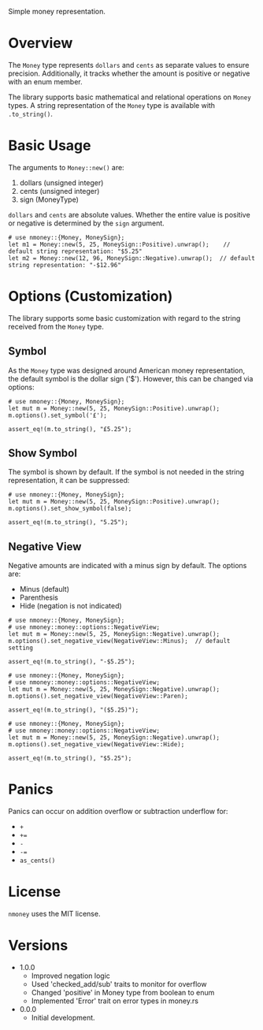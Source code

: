 Simple money representation.

# Overview

The `Money` type represents `dollars` and `cents` as separate values to ensure precision.
Additionally, it tracks whether the amount is positive or negative with an enum member.

The library supports basic mathematical and relational operations on `Money` types.
A string representation of the `Money` type is available with `.to_string()`.

# Basic Usage

The arguments to `Money::new()` are:
1) dollars (unsigned integer)
2) cents (unsigned integer)
3) sign (MoneyType)

`dollars` and `cents` are absolute values. Whether the entire value is positive or negative is determined by the `sign` argument.

```
# use nmoney::{Money, MoneySign};
let m1 = Money::new(5, 25, MoneySign::Positive).unwrap();    // default string representation: "$5.25"
let m2 = Money::new(12, 96, MoneySign::Negative).unwrap();  // default string representation: "-$12.96"
```

# Options (Customization)

The library supports some basic customization with regard to the string received from the `Money` type.

## Symbol

As the `Money` type was designed around American money representation, the default symbol is the dollar sign ('$'). However, this can be changed via options:

```
# use nmoney::{Money, MoneySign};
let mut m = Money::new(5, 25, MoneySign::Positive).unwrap();
m.options().set_symbol('£');

assert_eq!(m.to_string(), "£5.25");
```

## Show Symbol

The symbol is shown by default. If the symbol is not needed in the string representation, it can be suppressed:

```
# use nmoney::{Money, MoneySign};
let mut m = Money::new(5, 25, MoneySign::Positive).unwrap();
m.options().set_show_symbol(false);

assert_eq!(m.to_string(), "5.25");
```

## Negative View

Negative amounts are indicated with a minus sign by default. The options are:
* Minus (default)
* Parenthesis
* Hide (negation is not indicated)

```
# use nmoney::{Money, MoneySign};
# use nmoney::money::options::NegativeView;
let mut m = Money::new(5, 25, MoneySign::Negative).unwrap();
m.options().set_negative_view(NegativeView::Minus);  // default setting

assert_eq!(m.to_string(), "-$5.25");
```

```
# use nmoney::{Money, MoneySign};
# use nmoney::money::options::NegativeView;
let mut m = Money::new(5, 25, MoneySign::Negative).unwrap();
m.options().set_negative_view(NegativeView::Paren);

assert_eq!(m.to_string(), "($5.25)");
```

```
# use nmoney::{Money, MoneySign};
# use nmoney::money::options::NegativeView;
let mut m = Money::new(5, 25, MoneySign::Negative).unwrap();
m.options().set_negative_view(NegativeView::Hide);

assert_eq!(m.to_string(), "$5.25");
```

# Panics

Panics can occur on addition overflow or subtraction underflow for:
* `+`
* `+=`
* `-`
* `-=`
* `as_cents()`

# License

`nmoney` uses the MIT license.

# Versions

* 1.0.0
    * Improved negation logic
    * Used 'checked_add/sub' traits to monitor for overflow
    * Changed 'positive' in Money type from boolean to enum
    * Implemented 'Error' trait on error types in money.rs
* 0.0.0
    * Initial development.
